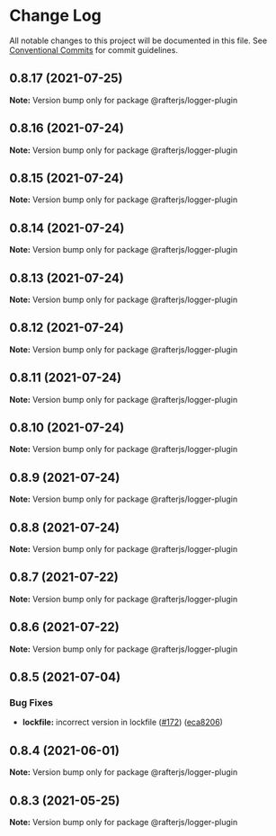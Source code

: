 # Change Log

All notable changes to this project will be documented in this file.
See [Conventional Commits](https://conventionalcommits.org) for commit guidelines.

## 0.8.17 (2021-07-25)

**Note:** Version bump only for package @rafterjs/logger-plugin





## 0.8.16 (2021-07-24)

**Note:** Version bump only for package @rafterjs/logger-plugin





## 0.8.15 (2021-07-24)

**Note:** Version bump only for package @rafterjs/logger-plugin





## 0.8.14 (2021-07-24)

**Note:** Version bump only for package @rafterjs/logger-plugin





## 0.8.13 (2021-07-24)

**Note:** Version bump only for package @rafterjs/logger-plugin





## 0.8.12 (2021-07-24)

**Note:** Version bump only for package @rafterjs/logger-plugin





## 0.8.11 (2021-07-24)

**Note:** Version bump only for package @rafterjs/logger-plugin





## 0.8.10 (2021-07-24)

**Note:** Version bump only for package @rafterjs/logger-plugin





## 0.8.9 (2021-07-24)

**Note:** Version bump only for package @rafterjs/logger-plugin





## 0.8.8 (2021-07-24)

**Note:** Version bump only for package @rafterjs/logger-plugin





## 0.8.7 (2021-07-22)

**Note:** Version bump only for package @rafterjs/logger-plugin





## 0.8.6 (2021-07-22)

**Note:** Version bump only for package @rafterjs/logger-plugin





## 0.8.5 (2021-07-04)


### Bug Fixes

* **lockfile:** incorrect version in lockfile ([#172](https://github.com/rafterjs/rafter/issues/172)) ([eca8206](https://github.com/rafterjs/rafter/commit/eca820680574c45714a5cf56560b5f41a1553fa1))





## 0.8.4 (2021-06-01)

**Note:** Version bump only for package @rafterjs/logger-plugin

## 0.8.3 (2021-05-25)

**Note:** Version bump only for package @rafterjs/logger-plugin
